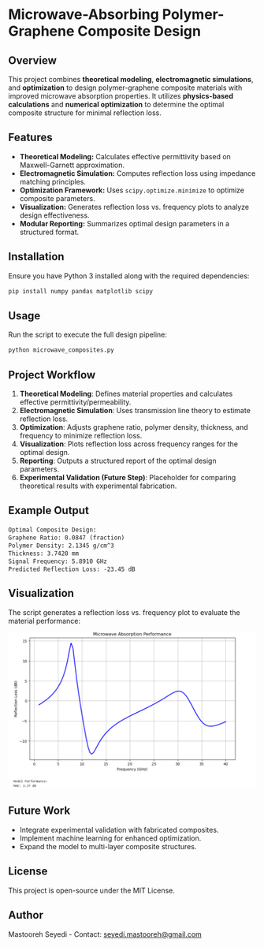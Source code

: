 # Microwave-Absorbing Polymer-Graphene Composite Design

## Overview
This project combines **theoretical modeling**, **electromagnetic simulations**, and **optimization** to design polymer-graphene composite materials with improved microwave absorption properties. It utilizes **physics-based calculations** and **numerical optimization** to determine the optimal composite structure for minimal reflection loss.

## Features
- **Theoretical Modeling:** Calculates effective permittivity based on Maxwell-Garnett approximation.
- **Electromagnetic Simulation:** Computes reflection loss using impedance matching principles.
- **Optimization Framework:** Uses `scipy.optimize.minimize` to optimize composite parameters.
- **Visualization:** Generates reflection loss vs. frequency plots to analyze design effectiveness.
- **Modular Reporting:** Summarizes optimal design parameters in a structured format.

## Installation
Ensure you have Python 3 installed along with the required dependencies:
```bash
pip install numpy pandas matplotlib scipy
```

## Usage
Run the script to execute the full design pipeline:
```bash
python microwave_composites.py
```

## Project Workflow
1. **Theoretical Modeling**: Defines material properties and calculates effective permittivity/permeability.
2. **Electromagnetic Simulation**: Uses transmission line theory to estimate reflection loss.
3. **Optimization**: Adjusts graphene ratio, polymer density, thickness, and frequency to minimize reflection loss.
4. **Visualization**: Plots reflection loss across frequency ranges for the optimal design.
5. **Reporting**: Outputs a structured report of the optimal design parameters.
6. **Experimental Validation (Future Step)**: Placeholder for comparing theoretical results with experimental fabrication.

## Example Output
```
Optimal Composite Design:
Graphene Ratio: 0.0847 (fraction)
Polymer Density: 2.1345 g/cm^3
Thickness: 3.7420 mm
Signal Frequency: 5.8910 GHz
Predicted Reflection Loss: -23.45 dB
```

## Visualization
The script generates a reflection loss vs. frequency plot to evaluate the material performance:

![Reflection Loss Graph](reflection_loss_plot.png)

## Future Work
- Integrate experimental validation with fabricated composites.
- Implement machine learning for enhanced optimization.
- Expand the model to multi-layer composite structures.

## License
This project is open-source under the MIT License.

## Author
Mastooreh Seyedi - Contact: seyedi.mastooreh@gmail.com
